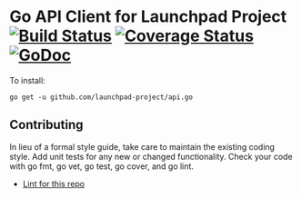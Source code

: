 # Go API Client for Launchpad Project [![Build Status](http://img.shields.io/travis/launchpad-project/api.go/master.svg?style=flat)](https://travis-ci.org/launchpad-project/api.go) [![Coverage Status](https://coveralls.io/repos/launchpad-project/api.go/badge.svg)](https://coveralls.io/r/launchpad-project/api.go) [![GoDoc](https://godoc.org/github.com/launchpad-project/api.go?status.svg)](https://godoc.org/github.com/launchpad-project/api.go)

To install:

`
go get -u github.com/launchpad-project/api.go
`

## Contributing
In lieu of a formal style guide, take care to maintain the existing coding style. Add unit tests for any new or changed functionality. Check your code with go fmt, go vet, go test, go cover, and go lint.

* [Lint for this repo](http://go-lint.appspot.com/github.com/launchpad-project/api.go)
